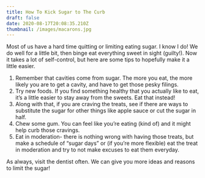```yaml
---
title: How To Kick Sugar to The Curb
draft: false
date: 2020-08-17T20:08:35.210Z
thumbnail: /images/macarons.jpg
---
```

Most of us have a hard time quitting or limiting eating sugar. I know I do! We do well for a little bit, then binge eat everything sweet in sight (guilty!). Now it takes a lot of self-control, but here are some tips to hopefully make it a little easier.

1. Remember that cavities come from sugar. The more you eat, the more likely you are to get a cavity, and have to get those pesky filings. 
2. Try new foods. If you find something healthy that you actually like to eat, it’s a little easier to stay away from the sweets. Eat that instead!
3. Along with that, if you are craving the treats, see if there are ways to substitute the sugar for other things like apple sauce or cut the sugar in half. 
4. Chew some gum. You can feel like you’re eating (kind of) and it might help curb those cravings. 
5. Eat in moderation- there is nothing wrong with having those treats, but make a schedule of “sugar days” or (if you’re more flexible) eat the treat in moderation and try to not make excuses to eat them everyday.

As always, visit the dentist often. We can give you more ideas and reasons to limit the sugar!